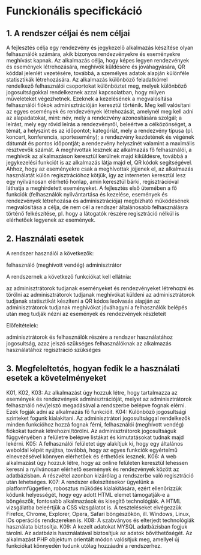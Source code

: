 # Funckionális specifickáció

## 1. A rendszer céljai és nem céljai
A fejlesztés célja egy rendezvény és jegykezelő alkalmazás készítése olyan felhasználók számára, akik bizonyos rendezvényekre és eseményekre meghívást kapnak. Az alkalmazás célja, hogy képes legyen rendezvények és események létrehozására, meghívók küldésére és jóváhagyására, QR kóddal jelenlét vezetésére, továbbá, a személyes adatok alapján különféle statisztikák létrehozására. Az alkalmazás különböző feladatkörrel rendelkező felhasználói csoportokat különböztet meg, melyek különböző jogosultságokkal rendelkeznek azzal kapcsolatban, hogy milyen műveleteket végezhetnek. Ezeknek a kezelésének a megvalósítása felhasználói fiókok adminisztrációján keresztül történik. Meg kell valósítani az egyes események és rendezvények létrehozását, amelynél meg kell adni az alapadatokat, mint: név, mely a rendezvény azonosítására szolgál; a leírást, mely egy rövid leírás a rendezvényről, beleértve a célközönséget, a témát, a helyszínt és az időpontot; kategóriát, mely a rendezvény típusa (pl. koncert, konferencia, sportesemény); a rendezvény kezdetének és végének dátumát és pontos időpontját; a rendezvény helyszínét valamint a maximális résztvevők számát. A meghívottak lesznek az alkalmazás fő felhasználói, a meghívók az alkalmazáson keresztül kerülnek majd kiküldésre, továbbá a jegykezelési funkciót is az alkalmazás látja majd el, QR kódok segítségével. Ahhoz, hogy az eseményekre csak a meghívottak jöjjenek el, az alkalmazás használatát külön regisztrációhoz kötjük, így az interneten keresztül lesz egy nyilvánosan elérhető honlap, amin keresztül bárki, regisztrációval láthatja a meghirdetett eseményeket. A fejlesztés első ütemében a fő funkciók (felhasználók nyilvántartása és kezelése, események és rendezvények létrehozása és adminisztrációja) megbízható működésének megvalósítása a célja, de nem cél a rendszer általánosabb felhasználásra történő felkészítése, pl. hogy a látogatók részére regisztráció nélkül is elérhetőek legyenek az események.

## 2. Használati esetek
A rendszer használói a következők:

felhasználó (meghívott vendég)
adminisztrátor

A rendszernek a következő funkciókat kell ellátnia:

az adminisztrátorok tudjanak eseményeket és rendezvényeket létrehozni és törölni
az adminisztrátorok tudjanak meghívókat küldeni
az adminisztrátorok tudjanak statisztikát készíteni a QR kódos leolvasás alapján
az adminisztrátorok tudjanak meghívókat jóváhagyni
a felhasználók belépés után meg tudják nézni az események és rendezvények részleteit

Előfeltételek:

adminisztrátorok és felhasználók részére a rendszer használatához jogosultság, azaz jelszó szükséges
felhasználóknak az alkalmazás használatához regisztráció szükséges

## 3. Megfeleltetés, hogyan fedik le a használati esetek a követelményeket
K01, K02, K03: Az alkalmazást úgy hozzuk létre, hogy tartalmazza az események és rendezvények adminisztrációját, melyet az adminisztrátorok felhasználó név/jelszó megadásával a rendszerbe belépve fognak elérni. Ezek fogják adni az alkalmazás fő funkcióit.
K04: Különböző jogosultsági szinteket fogunk kialakítani. Az adminisztrátori jogosultsággal rendelkezők minden funkcióhoz hozzá fognak férni, felhasználói (meghívott vendég) fiókokat tudnak létrehozni/törölni. Az adminisztrátorok jogosultságuk függvényében a felületre belépve listákat és kimutatásokat tudnak majd lekérni.
K05: A felhasználói felületet úgy alakítjuk ki, hogy egy általános weboldal képét nyújtsa, továbbá, hogy az egyes funkciók egyértelmű elnevezésével könnyen elérhetőek és érthetőek lesznek.
K06: A web alkalmazást úgy hozzuk létre, hogy az online felületen keresztül lehessen keresni a nyilvánosan elérhető események és rendezvények között az adatbázisban. A részvétel azonban kizárólag a rendszerbe való regisztráció után lehetséges.
K07: A rendszer elkészítésekor ügyelünk a platformfüggetlen, robosztus működés kialakítására, ezért ellenőrizzük kódunk helyességét, hogy egy adott HTML elemet támogatják-e a böngészők, fontosabb alkalmazások és kisegítő technológiák. A HTML vizsgálatba beleértjük a CSS vizsgálatot is. A teszteléseket elvégezzük Firefox, Chrome, Explorer, Opera, Safari böngészőkön, ill. Windows, Linux, iOs operációs rendszereken is.
K08: A szabványos és elterjedt technológiák használata biztosítja.
K09: A kezelt adatokat MYSQL adatbázisban fogjuk tárolni. Az adatbázis használatával biztosítjuk az adatok bővíthetőségét. Az alkalmazást PHP objektum orientált módon valósítjuk meg, amellyel új funkciókat könnyedén tudunk utólag hozzáadni a rendszerhez.